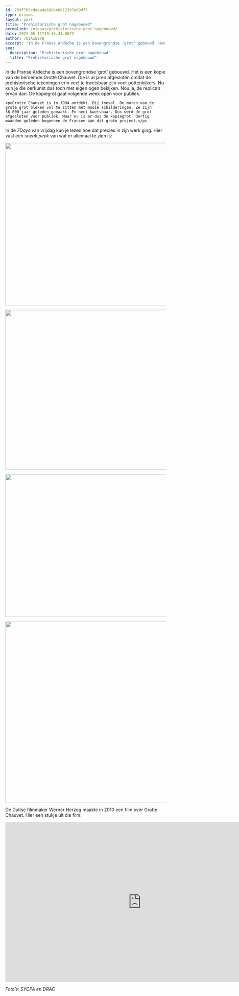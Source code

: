 ```yaml
---
id: 769f7b5cdaea4e698b46d12397a69df7
type: nieuws
layout: post
title: "Prehistorische grot nagebouwd"
permalink: /nieuws/prehistorische-grot-nagebouwd/
date: 2022-05-11T19:16:41.067Z
author: 7biA1WiYB
excerpt: "In de Franse Ardèche is een bovengrondse ‘grot’ gebouwd. Het is een kopie van de beroemde Grotte Chauvet. Die is al jaren afgesloten omdat de prehistorische tekeningen erin veel te kwetsbaar zijn voor pottenkijkers. Nu kun je die oerkunst dus toch met eigen ogen bekijken. Nou ja, de replica’s ervan dan. De kopiegrot gaat volgende week open voor publiek.  "
seo:
  description: "Prehistorische grot nagebouwd"
  title: "Prehistorische grot nagebouwd"
---
```

In de Franse Ardèche is een bovengrondse ‘grot’ gebouwd. Het is een kopie van de beroemde Grotte Chauvet. Die is al jaren afgesloten omdat de prehistorische tekeningen erin veel te kwetsbaar zijn voor pottenkijkers. Nu kun je die oerkunst dus toch met eigen ogen bekijken. Nou ja, de replica’s ervan dan. De kopiegrot gaat volgende week open voor publiek.  

    <p>Grotte Chauvet is in 1994 ontdekt. Bij toeval. De muren van de grote grot bleken vol te zitten met mooie schilderingen. Ze zijn 36.000 jaar geleden gemaakt. En heel kwetsbaar. Dus werd de grot afgesloten voor publiek. Maar nu is er dus de kopiegrot. Dertig maanden geleden begonnen de Fransen aan dit grote project.</p>
<p>In de <em>7Days</em> van vrijdag kun je lezen hoe dat precies in zijn werk ging. Hier vast een <em>sneak peek </em>van wat er allemaal te zien is:</p>
<p><div class="media media-element-container media-default"><div id="file-2741" class="file file-image file-image-jpeg">

        
  
  <div class="content">
    <img height="3000" width="4000" style="width: 850px; height: 509px;" class="media-element file-default" src="https://7dagen.netlify.app/sites/default/files/Le-panneau-des-chevaux-de-La-Caverne-du-Pont-dArc-%C2%A9-SYCPA.jpg" alt="">  </div>

  
</div>
</div>
<p><div class="media media-element-container media-default"><div id="file-2742" class="file file-image file-image-jpeg">

        
  
  <div class="content">
    <img height="1926" width="2613" style="width: 850px; height: 501px;" class="media-element file-default" src="https://7dagen.netlify.app/sites/default/files/Le-cheval-grav%C3%A9-salle-Hilaire-Photo-DRAC-Rh%C3%B4ne-Alpes-Minist%C3%A8re-de-la-Culture-et-de-la-Communication.jpg" alt="">  </div>

  
</div>
</div>
<p><div class="media media-element-container media-default"><div id="file-2743" class="file file-image file-image-jpeg">

        
  
  <div class="content">
    <img height="1971" width="3006" style="width: 850px; height: 447px;" class="media-element file-default" src="https://7dagen.netlify.app/sites/default/files/Lions-en-chasse-sur-le-grand-panneau-de-la-Salle-du-fond-Photo-DRAC-Rh%C3%B4ne-Alpes-Minist%C3%A8re-de-la-Culture-et-de-la-Communication.jpg" alt="">  </div>

  
</div>
</div>
<p><div class="media media-element-container media-default"><div id="file-2745" class="file file-image file-image-jpeg">

        
  
  <div class="content">
    <img height="2592" width="3888" style="width: 850px; height: 567px;" class="media-element file-default" src="https://7dagen.netlify.app/sites/default/files/La-Caverne-du-Pont-dArc-un-superbe-rhinoceros-%C2%A9-SYCPA-S%C3%A9bastien-Gayet.jpg" alt="">  </div>

  
</div>
</div>
<p>De Duitse filmmaker Werner Herzog maakte in 2010 een film over Grotte Chauvet. Hier een stukje uit die film:</p>
<iframe allowfullscreen="" frameborder="0" height="500" src="https://www.youtube.com/embed/_xDcdVWnOiE" width="850"></iframe>
<p><em>Foto’s: SYCPA en DRAC</em></p>  

